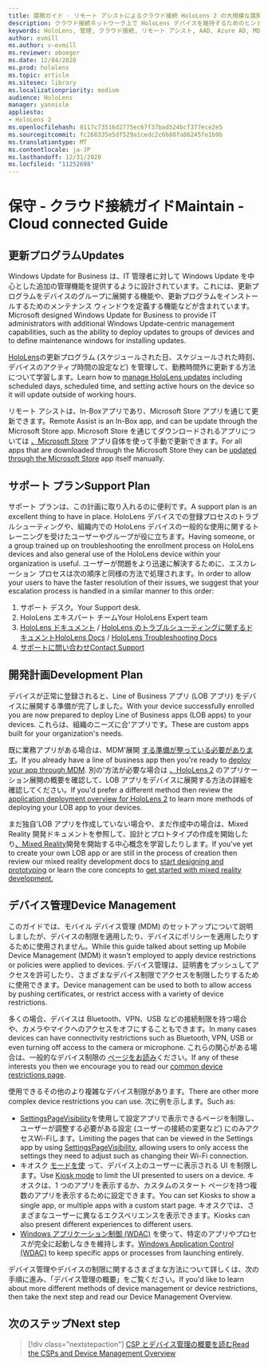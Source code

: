 ```yaml
---
title: 展開ガイド - リモート アシストによるクラウド接続 HoloLens 2 の大規模な展開 - 保守
description: クラウド接続ネットワーク上で HoloLens デバイスを維持するためのヒント
keywords: HoloLens, 管理, クラウド接続, リモート アシスト, AAD, Azure AD, MDM, モバイル デバイス管理
author: evmill
ms.author: v-evmill
ms.reviewer: aboeger
ms.date: 12/04/2020
ms.prod: hololens
ms.topic: article
ms.sitesec: library
ms.localizationpriority: medium
audience: HoloLens
manager: yannisle
appliesto:
- HoloLens 2
ms.openlocfilehash: 8117c73516d2775ec67f37bad524bcf377ece2e5
ms.sourcegitcommit: fc268335e5df529a1cedc2c6b88fa86245fe1b9b
ms.translationtype: MT
ms.contentlocale: ja-JP
ms.lasthandoff: 12/31/2020
ms.locfileid: "11252698"
---
```

# <span data-ttu-id="0fe5a-104">保守 - クラウド接続ガイド</span><span class="sxs-lookup"><span data-stu-id="0fe5a-104">Maintain - Cloud connected Guide</span></span>

## <span data-ttu-id="0fe5a-105">更新プログラム</span><span class="sxs-lookup"><span data-stu-id="0fe5a-105">Updates</span></span>

<span data-ttu-id="0fe5a-106">Windows Update for Business は、IT 管理者に対して Windows Update を中心とした追加の管理機能を提供するように設計されています。これには、更新プログラムをデバイスのグループに展開する機能や、更新プログラムをインストールするためのメンテナンス ウィンドウを定義する機能などが含まれています。</span><span class="sxs-lookup"><span data-stu-id="0fe5a-106">Microsoft designed Windows Update for Business to provide IT administrators with additional Windows Update-centric management capabilities, such as the ability to deploy updates to groups of devices and to define maintenance windows for installing updates.</span></span>

<span data-ttu-id="0fe5a-107">[HoloLens](https://docs.microsoft.com/hololens/hololens-updates)の更新プログラム (スケジュールされた日、スケジュールされた時刻、デバイスのアクティブ時間の設定など) を管理して、勤務時間外に更新する方法について学習します。</span><span class="sxs-lookup"><span data-stu-id="0fe5a-107">Learn how to [manage HoloLens updates](https://docs.microsoft.com/hololens/hololens-updates) including scheduled days, scheduled time, and setting active hours on the device so it will update outside of working hours.</span></span>

<span data-ttu-id="0fe5a-108">リモート アシストは、In-Boxアプリであり、Microsoft Store アプリを通じて更新できます。</span><span class="sxs-lookup"><span data-stu-id="0fe5a-108">Remote Assist is an In-Box app, and can be update through the Microsoft Store app.</span></span> <span data-ttu-id="0fe5a-109">Microsoft Store を通じてダウンロードされるアプリについては [、Microsoft Store](https://docs.microsoft.com/hololens/holographic-store-apps#update-apps) アプリ自体を使って手動で更新できます。</span><span class="sxs-lookup"><span data-stu-id="0fe5a-109">For all apps that are downloaded through the Microsoft Store they can be [updated through the Microsoft Store](https://docs.microsoft.com/hololens/holographic-store-apps#update-apps) app itself manually.</span></span>

## <span data-ttu-id="0fe5a-110">サポート プラン</span><span class="sxs-lookup"><span data-stu-id="0fe5a-110">Support Plan</span></span>

<span data-ttu-id="0fe5a-111">サポート プランは、この計画に取り入れるのに便利です。</span><span class="sxs-lookup"><span data-stu-id="0fe5a-111">A support plan is an excellent thing to have in place.</span></span> <span data-ttu-id="0fe5a-112">HoloLens デバイスでの登録プロセスのトラブルシューティングや、組織内での HoloLens デバイスの一般的な使用に関するトレーニングを受けたユーザーやグループが役に立ちます。</span><span class="sxs-lookup"><span data-stu-id="0fe5a-112">Having someone, or a group trained up on troubleshooting the enrollment process on HoloLens devices and also general use of the HoloLens device within your organization is useful.</span></span> <span data-ttu-id="0fe5a-113">ユーザーが問題をより迅速に解決するために、エスカレーション プロセスは次の順序と同様の方法で処理されます。</span><span class="sxs-lookup"><span data-stu-id="0fe5a-113">In order to allow your users to have the faster resolution of their issues, we suggest that your escalation process is handled in a similar manner to this order:</span></span>

1. <span data-ttu-id="0fe5a-114">サポート デスク。</span><span class="sxs-lookup"><span data-stu-id="0fe5a-114">Your Support desk.</span></span>
2. <span data-ttu-id="0fe5a-115">HoloLens エキスパート チーム</span><span class="sxs-lookup"><span data-stu-id="0fe5a-115">Your HoloLens Expert team</span></span>
3. <span data-ttu-id="0fe5a-116">[HoloLens ドキュメント](https://docs.microsoft.com/hololens/)  / [HoloLens のトラブルシューティングに関するドキュメント](https://docs.microsoft.com/hololens/hololens-troubleshooting)</span><span class="sxs-lookup"><span data-stu-id="0fe5a-116">[HoloLens Docs](https://docs.microsoft.com/hololens/) / [HoloLens Troubleshooting Docs](https://docs.microsoft.com/hololens/hololens-troubleshooting)</span></span>
4. [<span data-ttu-id="0fe5a-117">サポートに問い合わせ</span><span class="sxs-lookup"><span data-stu-id="0fe5a-117">Contact Support</span></span>](https://support.serviceshub.microsoft.com/supportforbusiness/create?sapId=e9391227-fa6d-927b-0fff-f96288631b8f)

## <span data-ttu-id="0fe5a-118">開発計画</span><span class="sxs-lookup"><span data-stu-id="0fe5a-118">Development Plan</span></span>

<span data-ttu-id="0fe5a-119">デバイスが正常に登録されると、Line of Business アプリ (LOB アプリ) をデバイスに展開する準備が完了しました。</span><span class="sxs-lookup"><span data-stu-id="0fe5a-119">With your device successfully enrolled you are now prepared to deploy Line of Business apps (LOB apps) to your devices.</span></span> <span data-ttu-id="0fe5a-120">これらは、組織のニーズに合&#39;アプリです。</span><span class="sxs-lookup"><span data-stu-id="0fe5a-120">These are custom apps built for your organization&#39;s needs.</span></span>

<span data-ttu-id="0fe5a-121">既に業務アプリがある場合は、MDM&#39;展開 [する準備が整っている必要があります](https://docs.microsoft.com/hololens/app-deploy-intune)。</span><span class="sxs-lookup"><span data-stu-id="0fe5a-121">If you already have a line of business app then you&#39;re ready to [deploy your app through MDM](https://docs.microsoft.com/hololens/app-deploy-intune).</span></span> <span data-ttu-id="0fe5a-122">別の&#39;方法が必要な場合は [、HoloLens 2](https://docs.microsoft.com/hololens/app-deploy-overview) のアプリケーション展開の概要を確認して、LOB アプリをデバイスに展開する方法の詳細を確認してください。</span><span class="sxs-lookup"><span data-stu-id="0fe5a-122">If you&#39;d prefer a different method then review the [application deployment overview for HoloLens 2](https://docs.microsoft.com/hololens/app-deploy-overview) to learn more methods of deploying your LOB app to your devices.</span></span>

<span data-ttu-id="0fe5a-123">まだ独自&#39;LOB アプリを作成していない場合や、まだ作成中の場合は、Mixed Reality 開発ドキュメントを参照して、[](https://docs.microsoft.com/windows/mixed-reality/design/design)設計とプロトタイプの作成を開始したり[、Mixed Reality](https://docs.microsoft.com/windows/mixed-reality/discover/get-started-with-mr)開発を開始する中心概念を学習したりします。</span><span class="sxs-lookup"><span data-stu-id="0fe5a-123">If you&#39;ve yet to create your own LOB app or are still in the process of creation then review our mixed reality development docs to [start designing and prototyping](https://docs.microsoft.com/windows/mixed-reality/design/design) or learn the core concepts to [get started with mixed reality development.](https://docs.microsoft.com/windows/mixed-reality/discover/get-started-with-mr)</span></span>

## <span data-ttu-id="0fe5a-124">デバイス管理</span><span class="sxs-lookup"><span data-stu-id="0fe5a-124">Device Management</span></span> 

<span data-ttu-id="0fe5a-125">このガイドでは、モバイル デバイス管理 (MDM) のセットアップについて説明しましたが、デバイスの制限を適用したり、デバイスにポリシーを適用したりするために使用されません。</span><span class="sxs-lookup"><span data-stu-id="0fe5a-125">While this guide talked about setting up Mobile Device Management (MDM) it wasn't employed to apply device restrictions or policies were applied to devices.</span></span> <span data-ttu-id="0fe5a-126">デバイス管理は、証明書をプッシュしてアクセスを許可したり、さまざまなデバイス制限でアクセスを制限したりするために使用できます。</span><span class="sxs-lookup"><span data-stu-id="0fe5a-126">Device management can be used to both to allow access by pushing certificates, or restrict access with a variety of device restrictions.</span></span> 

<span data-ttu-id="0fe5a-127">多くの場合、デバイスは Bluetooth、VPN、USB などの接続制限を持つ場合や、カメラやマイクへのアクセスをオフにすることもできます。</span><span class="sxs-lookup"><span data-stu-id="0fe5a-127">In many cases devices can have connectivity restrictions such as Bluetooth, VPN, USB or even turning off access to the camera or microphone.</span></span> <span data-ttu-id="0fe5a-128">これらの関心がある場合は、一般的なデバイス制限の [ページをお読み](hololens-common-device-restrictions.md)ください。</span><span class="sxs-lookup"><span data-stu-id="0fe5a-128">If any of these interests you then we encourage you to read our [common device restrictions page](hololens-common-device-restrictions.md).</span></span>

<span data-ttu-id="0fe5a-129">使用できるその他のより複雑なデバイス制限があります。</span><span class="sxs-lookup"><span data-stu-id="0fe5a-129">There are other more complex device restrictions you can use.</span></span> <span data-ttu-id="0fe5a-130">次に例を示します。</span><span class="sxs-lookup"><span data-stu-id="0fe5a-130">Such as:</span></span>

- <span data-ttu-id="0fe5a-131">[SettingsPageVisibility](settings-uri-list.md)を使用して設定アプリで表示できるページを制限し、ユーザーが調整する必要がある設定 (ユーザーの接続の変更など) にのみアクセスWi-Fiします。</span><span class="sxs-lookup"><span data-stu-id="0fe5a-131">Limiting the pages that can be viewed in the Settings app by using [SettingsPageVisibility](settings-uri-list.md), allowing users to only access the settings they need to adjust such as changing their Wi-Fi connection.</span></span>
- <span data-ttu-id="0fe5a-132">キオスク [モードを使](hololens-kiosk.md) って、デバイス上のユーザーに表示される UI を制限します。</span><span class="sxs-lookup"><span data-stu-id="0fe5a-132">Use [Kiosk mode](hololens-kiosk.md) to limit the UI presented to users on a device.</span></span> <span data-ttu-id="0fe5a-133">キオスクは、1 つのアプリを表示するか、カスタムのスタート ページを持つ複数のアプリを表示するために設定できます。</span><span class="sxs-lookup"><span data-stu-id="0fe5a-133">You can set Kiosks to show a single app, or multiple apps with a custom start page.</span></span> <span data-ttu-id="0fe5a-134">キオスクでは、さまざまなユーザーに異なるエクスペリエンスを表示できます。</span><span class="sxs-lookup"><span data-stu-id="0fe5a-134">Kiosks can also present different experiences to different users.</span></span>  
- <span data-ttu-id="0fe5a-135">[Windows アプリケーション制御 (WDAC)](windows-defender-application-control-wdac.md) を使って、特定のアプリやプロセスが完全に起動しなきを維持します。</span><span class="sxs-lookup"><span data-stu-id="0fe5a-135">[Windows Application Control (WDAC)](windows-defender-application-control-wdac.md) to keep specific apps or processes from launching entirely.</span></span>

<span data-ttu-id="0fe5a-136">デバイス管理やデバイスの制限に関するさまざまな方法について詳しくは、次の手順に進み、「デバイス管理の概要」をご覧ください。</span><span class="sxs-lookup"><span data-stu-id="0fe5a-136">If you'd like to learn about more different methods of device management or device restrictions, then take the next step and read our Device Management Overview.</span></span>

## <span data-ttu-id="0fe5a-137">次のステップ</span><span class="sxs-lookup"><span data-stu-id="0fe5a-137">Next step</span></span>

> [!div class="nextstepaction"]
> [<span data-ttu-id="0fe5a-138">CSP とデバイス管理の概要を読む</span><span class="sxs-lookup"><span data-stu-id="0fe5a-138">Read the CSPs and Device Management Overview</span></span>](hololens-csp-policy-overview.md)